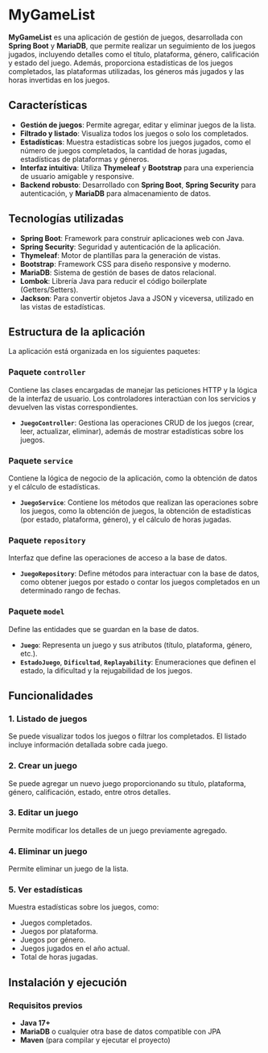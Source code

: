 # MyGameList

**MyGameList** es una aplicación de gestión de juegos, desarrollada con **Spring Boot** y **MariaDB**, que permite realizar un seguimiento de los juegos jugados, incluyendo detalles como el título, plataforma, género, calificación y estado del juego. Además, proporciona estadísticas de los juegos completados, las plataformas utilizadas, los géneros más jugados y las horas invertidas en los juegos.

## Características

- **Gestión de juegos**: Permite agregar, editar y eliminar juegos de la lista.
- **Filtrado y listado**: Visualiza todos los juegos o solo los completados.
- **Estadísticas**: Muestra estadísticas sobre los juegos jugados, como el número de juegos completados, la cantidad de horas jugadas, estadísticas de plataformas y géneros.
- **Interfaz intuitiva**: Utiliza **Thymeleaf** y **Bootstrap** para una experiencia de usuario amigable y responsive.
- **Backend robusto**: Desarrollado con **Spring Boot**, **Spring Security** para autenticación, y **MariaDB** para almacenamiento de datos.

## Tecnologías utilizadas

- **Spring Boot**: Framework para construir aplicaciones web con Java.
- **Spring Security**: Seguridad y autenticación de la aplicación.
- **Thymeleaf**: Motor de plantillas para la generación de vistas.
- **Bootstrap**: Framework CSS para diseño responsive y moderno.
- **MariaDB**: Sistema de gestión de bases de datos relacional.
- **Lombok**: Librería Java para reducir el código boilerplate (Getters/Setters).
- **Jackson**: Para convertir objetos Java a JSON y viceversa, utilizado en las vistas de estadísticas.

## Estructura de la aplicación

La aplicación está organizada en los siguientes paquetes:

### Paquete `controller`

Contiene las clases encargadas de manejar las peticiones HTTP y la lógica de la interfaz de usuario. Los controladores interactúan con los servicios y devuelven las vistas correspondientes.

- **`JuegoController`**: Gestiona las operaciones CRUD de los juegos (crear, leer, actualizar, eliminar), además de mostrar estadísticas sobre los juegos.

### Paquete `service`

Contiene la lógica de negocio de la aplicación, como la obtención de datos y el cálculo de estadísticas.

- **`JuegoService`**: Contiene los métodos que realizan las operaciones sobre los juegos, como la obtención de juegos, la obtención de estadísticas (por estado, plataforma, género), y el cálculo de horas jugadas.

### Paquete `repository`

Interfaz que define las operaciones de acceso a la base de datos.

- **`JuegoRepository`**: Define métodos para interactuar con la base de datos, como obtener juegos por estado o contar los juegos completados en un determinado rango de fechas.

### Paquete `model`

Define las entidades que se guardan en la base de datos.

- **`Juego`**: Representa un juego y sus atributos (título, plataforma, género, etc.).
- **`EstadoJuego`**, **`Dificultad`**, **`Replayability`**: Enumeraciones que definen el estado, la dificultad y la rejugabilidad de los juegos.

## Funcionalidades

### 1. **Listado de juegos**
Se puede visualizar todos los juegos o filtrar los completados. El listado incluye información detallada sobre cada juego.

### 2. **Crear un juego**
Se puede agregar un nuevo juego proporcionando su título, plataforma, género, calificación, estado, entre otros detalles.

### 3. **Editar un juego**
Permite modificar los detalles de un juego previamente agregado.

### 4. **Eliminar un juego**
Permite eliminar un juego de la lista.

### 5. **Ver estadísticas**
Muestra estadísticas sobre los juegos, como:
- Juegos completados.
- Juegos por plataforma.
- Juegos por género.
- Juegos jugados en el año actual.
- Total de horas jugadas.

## Instalación y ejecución

### Requisitos previos

- **Java 17+**
- **MariaDB** o cualquier otra base de datos compatible con JPA
- **Maven** (para compilar y ejecutar el proyecto)

